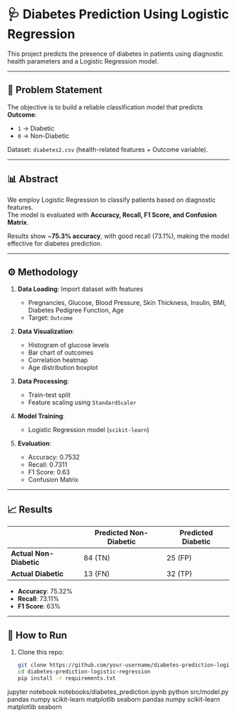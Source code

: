 
# 🩺 Diabetes Prediction Using Logistic Regression

This project predicts the presence of diabetes in patients using diagnostic health parameters and a Logistic Regression model.

---

## 🎯 Problem Statement
The objective is to build a reliable classification model that predicts **Outcome**:
- `1` → Diabetic  
- `0` → Non-Diabetic  

Dataset: `diabetes2.csv` (health-related features + Outcome variable).

---

## 📊 Abstract
We employ Logistic Regression to classify patients based on diagnostic features.  
The model is evaluated with **Accuracy, Recall, F1 Score, and Confusion Matrix**.  

Results show ~**75.3% accuracy**, with good recall (73.1%), making the model effective for diabetes prediction.

---

## ⚙️ Methodology
1. **Data Loading**: Import dataset with features  
   - Pregnancies, Glucose, Blood Pressure, Skin Thickness, Insulin, BMI, Diabetes Pedigree Function, Age  
   - Target: `Outcome`

2. **Data Visualization**:  
   - Histogram of glucose levels  
   - Bar chart of outcomes  
   - Correlation heatmap  
   - Age distribution boxplot  

3. **Data Processing**:  
   - Train-test split  
   - Feature scaling using `StandardScaler`

4. **Model Training**:  
   - Logistic Regression model (`scikit-learn`)  

5. **Evaluation**:  
   - Accuracy: 0.7532  
   - Recall: 0.7311  
   - F1 Score: 0.63  
   - Confusion Matrix  

---

## 📈 Results
|                 | Predicted Non-Diabetic | Predicted Diabetic |
|-----------------|-------------------------|--------------------|
| **Actual Non-Diabetic** | 84 (TN)                  | 25 (FP)            |
| **Actual Diabetic**     | 13 (FN)                  | 32 (TP)            |

- **Accuracy**: 75.32%  
- **Recall**: 73.11%  
- **F1 Score**: 63%  

---

## 🚀 How to Run
1. Clone this repo:
   ```bash
   git clone https://github.com/your-username/diabetes-prediction-logistic-regression.git
   cd diabetes-prediction-logistic-regression
   pip install -r requirements.txt
jupyter notebook notebooks/diabetes_prediction.ipynb
python src/model.py
pandas
numpy
scikit-learn
matplotlib
seaborn
pandas
numpy
scikit-learn
matplotlib
seaborn


